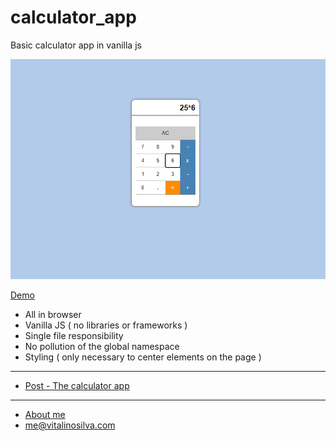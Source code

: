 # calculator_app
Basic calculator app in vanilla js

![calculatorapp](CalculatorApp_image.png)

[Demo](https://vs-silva.github.io/calculator_app/)


- All in browser
- Vanilla JS ( no libraries or frameworks )
- Single file responsibility
- No pollution of the global namespace
- Styling ( only necessary to center elements on the page )
___
- [Post - The calculator app](https://vitalinosilva.com/2022/11/24/the-calculator-app/)
---
- [About me](https://vitalinosilva.com/about/)
- [me@vitalinosilva.com](mailto:me@vitalinosilva.com)

